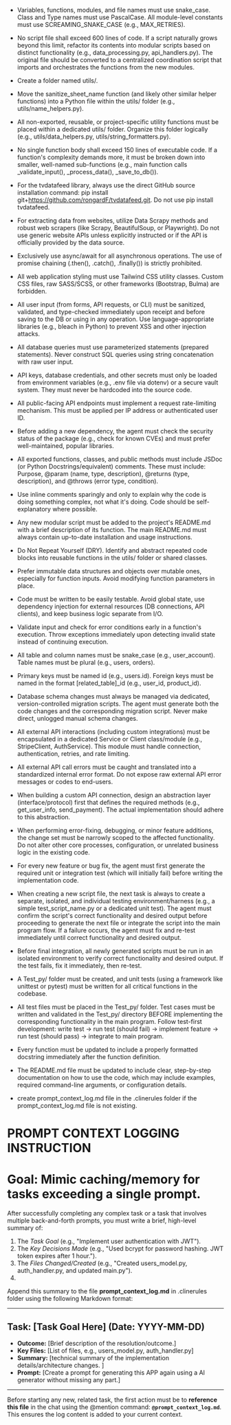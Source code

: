 - Variables, functions, modules, and file names must use snake_case. Class and Type names must use PascalCase. All module-level constants must use SCREAMING_SNAKE_CASE (e.g., MAX_RETRIES).
- No script file shall exceed 600 lines of code. If a script naturally grows beyond this limit, refactor its contents into modular scripts based on distinct functionality (e.g., data_processing.py, api_handlers.py). The original file should be converted to a centralized coordination script that imports and orchestrates the functions from the new modules.
- Create a folder named utils/.
- Move the sanitize_sheet_name function (and likely other similar helper functions) into a Python file within the utils/ folder (e.g., utils/name_helpers.py).
- All non-exported, reusable, or project-specific utility functions must be placed within a dedicated utils/ folder. Organize this folder logically (e.g., utils/data_helpers.py, utils/string_formatters.py).
- No single function body shall exceed 150 lines of executable code. If a function's complexity demands more, it must be broken down into smaller, well-named sub-functions (e.g., main function calls _validate_input(), _process_data(), _save_to_db()).
- For the tvdatafeed library, always use the direct GitHub source installation command: pip install git+https://github.com/rongardF/tvdatafeed.git. Do not use pip install tvdatafeed.
- For extracting data from websites, utilize Data Scrapy methods and robust web scrapers (like Scrapy, BeautifulSoup, or Playwright). Do not use generic website APIs unless explicitly instructed or if the API is officially provided by the data source.
- Exclusively use async/await for all asynchronous operations. The use of promise chaining (.then(), .catch(), .finally()) is strictly prohibited.
- All web application styling must use Tailwind CSS utility classes. Custom CSS files, raw SASS/SCSS, or other frameworks (Bootstrap, Bulma) are forbidden.
- All user input (from forms, API requests, or CLI) must be sanitized, validated, and type-checked immediately upon receipt and before saving to the DB or using in any operation. Use language-appropriate libraries (e.g., bleach in Python) to prevent XSS and other injection attacks.
- All database queries must use parameterized statements (prepared statements). Never construct SQL queries using string concatenation with raw user input.
- API keys, database credentials, and other secrets must only be loaded from environment variables (e.g., .env file via dotenv) or a secure vault system. They must never be hardcoded into the source code.
- All public-facing API endpoints must implement a request rate-limiting mechanism. This must be applied per IP address or authenticated user ID.
- Before adding a new dependency, the agent must check the security status of the package (e.g., check for known CVEs) and must prefer well-maintained, popular libraries.
- All exported functions, classes, and public methods must include JSDoc (or Python Docstrings/equivalent) comments. These must include: Purpose, @param (name, type, description), @returns (type, description), and @throws (error type, condition).
- Use inline comments sparingly and only to explain why the code is doing something complex, not what it's doing. Code should be self-explanatory where possible.
- Any new modular script must be added to the project's README.md with a brief description of its function. The main README.md must always contain up-to-date installation and usage instructions.
- Do Not Repeat Yourself (DRY). Identify and abstract repeated code blocks into reusable functions in the utils/ folder or shared classes.
- Prefer immutable data structures and objects over mutable ones, especially for function inputs. Avoid modifying function parameters in place.
- Code must be written to be easily testable. Avoid global state, use dependency injection for external resources (DB connections, API clients), and keep business logic separate from I/O.
- Validate input and check for error conditions early in a function's execution. Throw exceptions immediately upon detecting invalid state instead of continuing execution.
- All table and column names must be snake_case (e.g., user_account). Table names must be plural (e.g., users, orders).
- Primary keys must be named id (e.g., users.id). Foreign keys must be named in the format [related_table]_id (e.g., user_id, product_id).
- Database schema changes must always be managed via dedicated, version-controlled migration scripts. The agent must generate both the code changes and the corresponding migration script. Never make direct, unlogged manual schema changes.
- All external API interactions (including custom integrations) must be encapsulated in a dedicated Service or Client class/module (e.g., StripeClient, AuthService). This module must handle connection, authentication, retries, and rate limiting.
- All external API call errors must be caught and translated into a standardized internal error format. Do not expose raw external API error messages or codes to end-users.
- When building a custom API connection, design an abstraction layer (interface/protocol) first that defines the required methods (e.g., get_user_info, send_payment). The actual implementation should adhere to this abstraction.
- When performing error-fixing, debugging, or minor feature additions, the change set must be narrowly scoped to the affected functionality. Do not alter other core processes, configuration, or unrelated business logic in the existing code.
- For every new feature or bug fix, the agent must first generate the required unit or integration test (which will initially fail) before writing the implementation code.
- When creating a new script file, the next task is always to create a separate, isolated, and individual testing environment/harness (e.g., a simple test_script_name.py or a dedicated unit test). The agent must confirm the script's correct functionality and desired output before proceeding to generate the next file or integrate the script into the main program flow. If a failure occurs, the agent must fix and re-test immediately until correct functionality and desired output.
- Before final integration, all newly generated scripts must be run in an isolated environment to verify correct functionality and desired output. If the test fails, fix it immediately, then re-test.
- A Test_py/ folder must be created, and unit tests (using a framework like unittest or pytest) must be written for all critical functions in the codebase.
- All test files must be placed in the Test_py/ folder. Test cases must be written and validated in the Test_py/ directory BEFORE implementing the corresponding functionality in the main program. Follow test-first development: write test → run test (should fail) → implement feature → run test (should pass) → integrate to main program.

- Every function must be updated to include a properly formatted docstring immediately after the function definition.
- The README.md file must be updated to include clear, step-by-step documentation on how to use the code, which may include examples, required command-line arguments, or configuration details.
- create prompt_context_log.md file in the .clinerules folder if the prompt_context_log.md file is not existing.

# PROMPT CONTEXT LOGGING INSTRUCTION
# Goal: Mimic caching/memory for tasks exceeding a single prompt.

After successfully completing any complex task or a task that involves multiple back-and-forth prompts, you must write a brief, high-level summary of:
1. The *Task Goal* (e.g., "Implement user authentication with JWT").
2. The *Key Decisions Made* (e.g., "Used bcrypt for password hashing. JWT token expires after 1 hour.").
3. The *Files Changed/Created* (e.g., "Created users_model.py, auth_handler.py, and updated main.py").
4. 

Append this summary to the file **prompt_context_log.md** in .clinerules folder using the following Markdown format:

---
## Task: [Task Goal Here] (Date: YYYY-MM-DD)
- **Outcome:** [Brief description of the resolution/outcome.]
- **Key Files:** [List of files, e.g., users_model.py, auth_handler.py]
- **Summary:** [technical summary of the implementation details/architecture changes. ]
- **Prompt:** [Create a prompt for generating this APP again using a AI generator without missing any part.]

---

Before starting any new, related task, the first action must be to **reference this file** in the chat using the @mention command: **`@prompt_context_log.md`**. This ensures the log content is added to your current context.


